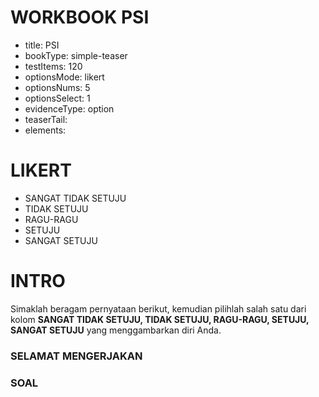# WORKBOOK PSI

- title: PSI
- bookType: simple-teaser
- testItems: 120
- optionsMode: likert
- optionsNums: 5
- optionsSelect: 1
- evidenceType: option
- teaserTail: 
- elements: 

# LIKERT

- SANGAT TIDAK SETUJU
- TIDAK SETUJU
- RAGU-RAGU
- SETUJU
- SANGAT SETUJU

# INTRO

Simaklah beragam pernyataan berikut, kemudian pilihlah salah satu dari kolom **SANGAT TIDAK SETUJU, TIDAK SETUJU, RAGU-RAGU, SETUJU, SANGAT SETUJU** yang menggambarkan diri Anda.

### SELAMAT MENGERJAKAN

### SOAL 

